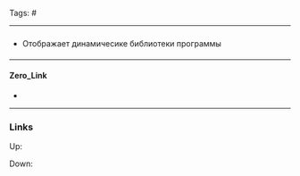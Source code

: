 Tags: #
***
###
- Отображает динамичесике библиотеки программы
####

***
#### Zero_Link
- 
***
### Links
Up:

Down:



